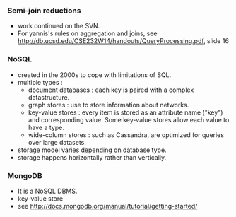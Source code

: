 ### Semi-join reductions ###
  - work continued on the SVN. 
  - For yannis's rules on aggregation and joins, see http://db.ucsd.edu/CSE232W14/handouts/QueryProcessing.pdf, slide 16

### NoSQL ###
 - created in the 2000s to cope with limitations of SQL.
 - multiple types :
   - document databases : each key is paired with a complex datastructure.
   - graph stores : use to store information about networks.
   - key-value stores : every item is stored as an attribute name ("key") and corresponding value. Some key-value stores allow each value to have a type.
   - wide-column stores : such as Cassandra, are optimized for queries over large datasets.
 - storage model varies depending on database type.
 - storage happens horizontally rather than vertically.
 
### MongoDB ###
 - It is a NoSQL DBMS.
 - key-value store
 - see http://docs.mongodb.org/manual/tutorial/getting-started/ 